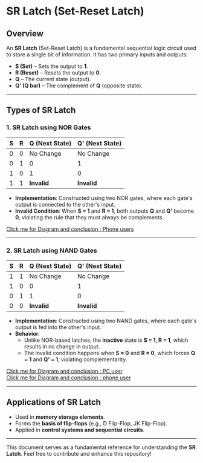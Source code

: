 # SR Latch (Set-Reset Latch)

## Overview
An **SR Latch** (Set-Reset Latch) is a fundamental sequential logic circuit used to store a single bit of information. It has two primary inputs and outputs:

- **S (Set)** – Sets the output to **1**.
- **R (Reset)** – Resets the output to **0**.
- **Q** – The current state (output).
- **Q' (Q bar)** – The complement of **Q** (opposite state).

---

## Types of SR Latch

### 1. SR Latch using NOR Gates

| S | R | Q (Next State) | Q' (Next State) |
|---|---|--------------|--------------|
| 0 | 0 | No Change    | No Change    |
| 0 | 1 | 0           | 1            |
| 1 | 0 | 1           | 0            |
| 1 | 1 | **Invalid**  | **Invalid**  |

- **Implementation**: Constructed using two NOR gates, where each gate's output is connected to the other's input.
- **Invalid Condition**: When **S = 1** and **R = 1**, both outputs **Q** and **Q'** become **0**, violating the rule that they must always be complements.

<a href="https://github.com/SharwanKunwar/BCA---BOOKS---CONTENT/blob/main/Digital%20Logic/Unit%204%20-%20Sequential%20Circuits/assets/SR%20latch%20(using%20NOR%20gate).pdf" target="_blank">Click me for Diagram and conclusion : Phone users</a>

---

### 2. SR Latch using NAND Gates

| S | R | Q (Next State) | Q' (Next State) |
|---|---|--------------|--------------|
| 1 | 1 | No Change    | No Change    |
| 1 | 0 | 0           | 1            |
| 0 | 1 | 1           | 0            |
| 0 | 0 | **Invalid**  | **Invalid**  |

- **Implementation**: Constructed using two NAND gates, where each gate's output is fed into the other's input.
- **Behavior**:
  - Unlike NOR-based latches, the **inactive** state is **S = 1, R = 1**, which results in no change in output.
  - The invalid condition happens when **S = 0** and **R = 0**, which forces **Q = 1** and **Q' = 1**, violating complementarity.

[Click me for Diagram and conclusion : PC user](./assets/Group%206.jpg)<br>
<a href="https://github.com/SharwanKunwar/BCA---BOOKS---CONTENT/blob/main/Digital%20Logic/Unit%204%20-%20Sequential%20Circuits/assets/SR%20latch%20(using%20NAND%20gate).pdf">Click me for Diagram and conclusion : phone user</a>


---

## Applications of SR Latch
- Used in **memory storage elements**.
- Forms the **basis of flip-flops** (e.g., D Flip-Flop, JK Flip-Flop).
- Applied in **control systems and sequential circuits**.

---

This document serves as a fundamental reference for understanding the **SR Latch**. Feel free to contribute and enhance this repository!

